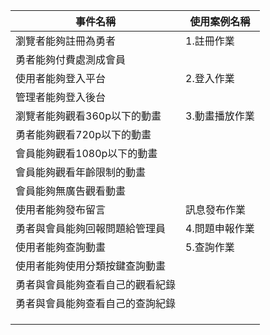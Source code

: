 
|  事件名稱   | 使用案例名稱  |
|----|----|
|瀏覽者能夠註冊為勇者|1.註冊作業|
|勇者能夠付費處測成會員|     |
|使用者能夠登入平台|2.登入作業|
|管理者能夠登入後台|     |
|瀏覽者能夠觀看360p以下的動畫|3.動畫播放作業|
|勇者能夠觀看720p以下的動畫|     |
|會員能夠觀看1080p以下的動畫|     |
|會員能夠觀看年齡限制的動畫|     |
|會員能夠無廣告觀看動畫|     |
|使用者能夠發布留言|訊息發布作業|
|勇者與會員能夠回報問題給管理員|4.問題申報作業|
|使用者能夠查詢動畫|5.查詢作業|
|使用者能夠使用分類按鍵查詢動畫|     |
|勇者與會員能夠查看自己的觀看紀錄|     |
|勇者與會員能夠查看自己的查詢紀錄|     |
||     |
||     |
||     |